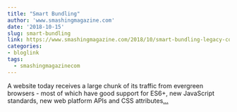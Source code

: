 ```yaml
---
title: "Smart Bundling"
author: 'www.smashingmagazine.com'
date: '2018-10-15'
slug: smart-bundling
link: https://www.smashingmagazine.com/2018/10/smart-bundling-legacy-code-browsers/
categories:
- bloglink
tags:
  - smashingmagazinecom
---
```


A website today receives a large chunk of its traffic from evergreen browsers - most of which have good support for ES6+, new JavaScript standards, new web platform APIs and CSS attributes[... <i class="fas fa-external-link-alt"></i>](https://www.smashingmagazine.com/2018/10/smart-bundling-legacy-code-browsers/)

